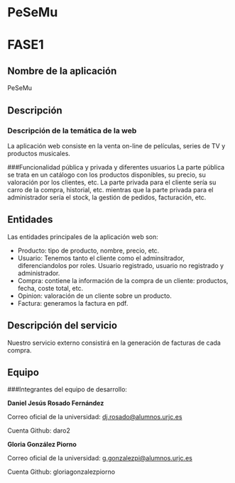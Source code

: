 # PeSeMu
# FASE1
## Nombre de la aplicación
PeSeMu

## Descripción

### Descripción de la temática de la web
La aplicación web consiste en la venta on-line de películas, series de TV y productos musicales.

###Funcionalidad pública y privada y diferentes usuarios
La parte pública se trata en un catálogo con los productos disponibles, su precio, su valoración
por los clientes, etc.
La parte privada para el cliente sería su carro de la compra, historial, etc.
mientras que la parte privada para el administrador sería el stock, la gestión de pedidos,
facturación, etc.

## Entidades

Las entidades principales de la aplicación web son:
* Producto: tipo de producto, nombre, precio, etc.
* Usuario: Tenemos tanto el cliente como el adminsitrador, diferenciandolos por roles. Usuario registrado, usuario no registrado y administrador.
* Compra: contiene la información de la compra de un cliente: productos, fecha, coste total, etc.
* Opinion: valoración de un cliente sobre un producto.
* Factura: generamos la factura en pdf. 

## Descripción del servicio

Nuestro servicio externo consistirá en la generación de facturas de cada compra.

## Equipo
###Integrantes del equipo de desarrollo:

**Daniel Jesús Rosado Fernández**

Correo oficial de la universidad: dj.rosado@alumnos.urjc.es

Cuenta Github: daro2

**Gloria González Piorno**

Correo oficial de la universidad: g.gonzalezpi@alumnos.urjc.es

Cuenta Github: gloriagonzalezpiorno
